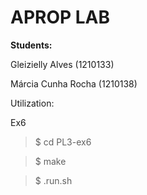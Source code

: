 # APROP LAB

**Students:**

  Gleizielly Alves (1210133)
  
  Márcia Cunha Rocha (1210138)


Utilization: 


Ex6

> $ cd PL3-ex6

> $ make

> $ .run.sh
